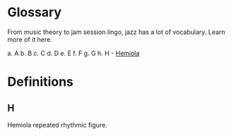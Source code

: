 # Glossary

From music theory to jam session lingo, jazz has a lot of vocabulary. Learn more of it here.

a. A
b. B
c. C
d. D
e. E
f. F
g. G
h. H
	- [Hemiola]("#")


# Definitions

## H 

Hemiola repeated rhythmic figure. 